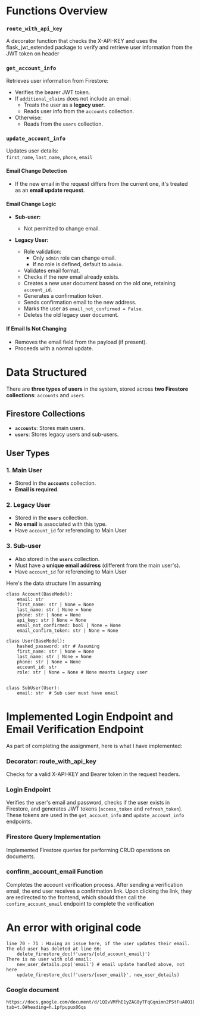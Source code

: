 
# Functions Overview
### `route_with_api_key`
A decorator function that checks the X-API-KEY and uses the flask_jwt_extended package to verify and retrieve user information from the JWT token on header

### `get_account_info`

Retrieves user information from Firestore:

- Verifies the bearer JWT token.
- If `additional_claims` does not include an email:
  - Treats the user as a **legacy user**.
  - Reads user info from the `accounts` collection.
- Otherwise:
  - Reads from the `users` collection.

### `update_account_info`

Updates user details:  
`first_name`, `last_name`, `phone`, `email`

#### Email Change Detection

- If the new email in the request differs from the current one, it's treated as an **email update request**.

#### Email Change Logic

- **Sub-user:**
  - Not permitted to change email.

- **Legacy User:**
  - Role validation:
    - Only `admin` role can change email.
    - If no role is defined, default to `admin`.
  - Validates email format.
  - Checks if the new email already exists.
  - Creates a new user document based on the old one, retaining `account_id`.
  - Generates a confirmation token.
  - Sends confirmation email to the new address.
  - Marks the user as `email_not_confirmed = False`.
  - Deletes the old legacy user document.

#### If Email Is Not Changing

- Removes the email field from the payload (if present).
- Proceeds with a normal update.



# Data Structured
There are **three types of users** in the system, stored across **two Firestore collections**: `accounts` and `users`.
## Firestore Collections
- **`accounts`**: Stores main users.
- **`users`**: Stores legacy users and sub-users.

## User Types
### 1. Main User
- Stored in the **`accounts`** collection.
- **Email is required**.

### 2. Legacy User
- Stored in the **`users`** collection.
- **No email** is associated with this type.
- Have `account_id` for referencing to Main User

### 3. Sub-user
- Also stored in the **`users`** collection.
- Must have a **unique email address** (different from the main user's).
- Have `account_id` for referencing to Main User

Here's the data structure I’m assuming
```
class Account(BaseModel):
    email: str
    first_name: str | None = None
    last_name: str | None = None
    phone: str | None = None
    api_key: str | None = None
    email_not_confirmed: bool | None = None
    email_confirm_token: str | None = None

class User(BaseModel):
    hashed_password: str # Assuming
    first_name: str | None = None
    last_name: str | None = None
    phone: str | None = None
    account_id: str
    role: str | None = None # None meants Legacy user


class SubUser(User):
    email: str  # Sub user must have email
```

# Implemented Login Endpoint and Email Verification Endpoint
As part of completing the assignment, here is what I have implemented:
### Decorator: route_with_api_key
Checks for a valid X-API-KEY and Bearer token in the request headers.

### Login Endpoint
Verifies the user's email and password, checks if the user exists in Firestore, and generates JWT tokens (`access_token` and `refresh_token`). These tokens are used in the `get_account_info` and `update_account_info` endpoints.

### Firestore Query Implementation
Implemented Firestore queries for performing CRUD operations on documents.

### confirm_account_email Function
Completes the account verification process. After sending a verification email, the end user receives a confirmation link. Upon clicking the link, they are redirected to the frontend, which should then call the `confirm_account_email` endpoint to complete the verification

# An error with original code
```
line 70 - 71 : Having an issue here, if the user updates their email.
The old user has deleted at line 66:
    delete_firestore_doc(f'users/{old_account_email}')
There is no user with old email:
    new_user_details.pop('email') # email update handled above, not here
    update_firestore_doc(f'users/{user_email}', new_user_details)
```

### Google document
```
https://docs.google.com/document/d/1QIvVMfhE1yZAG8yTFqGqnimn2PStFuAOO1BLEbUT9Hg/edit?tab=t.0#heading=h.1pfpupux06qs
```